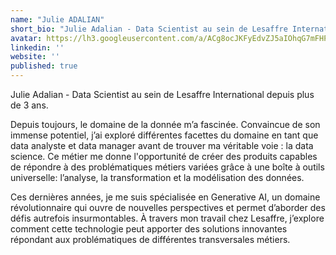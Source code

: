 ```yaml
---
name: "Julie ADALIAN"
short_bio: "Julie Adalian - Data Scientist au sein de Lesaffre International depuis plus de 3 ans."
avatar: https://lh3.googleusercontent.com/a/ACg8ocJKFyEdvZJ5aIOhqG7mFHPiqcpAbmgIqBNU-KGvkRX1R8m0VbI1Cg=s96-c
linkedin: ''
website: ''
published: true
---
```


Julie Adalian - Data Scientist au sein de Lesaffre International depuis plus de 3 ans. 

Depuis toujours, le domaine de la donnée m’a fascinée. Convaincue de son immense potentiel, j’ai exploré différentes facettes du domaine en tant que data analyste et data manager avant de trouver ma véritable voie : la data science. Ce métier me donne l'opportunité de créer des produits capables de répondre à des problématiques métiers variées grâce à une boîte à outils universelle: l’analyse, la transformation et la modélisation des données. 

Ces dernières années, je me suis spécialisée en Generative AI, un domaine révolutionnaire qui ouvre de nouvelles perspectives et permet d’aborder des défis autrefois insurmontables. À travers mon travail chez Lesaffre, j’explore comment cette technologie peut apporter des solutions innovantes répondant aux problématiques de différentes transversales métiers.
